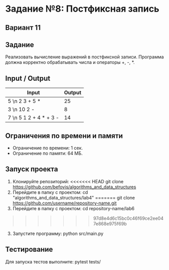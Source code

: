 # Задание №8: Постфиксная запись
## Вариант 11

## Задание
Реализовать вычисление выражений в постфиксной записи. Программа должна корректно обрабатывать числа и операторы +, -, *.

## Input / Output

| Input               | Output |
|----------------------|--------|
| 5 \n 2 3 + 5 *      | 25     |
| 3 \n 10 2 -         | 8      |
| 7 \n 5 1 2 + 4 * + 3 - | 14   |

## Ограничения по времени и памяти

- Ограничение по времени: 1 сек.
- Ограничение по памяти: 64 МБ.

## Запуск проекта

1. Клонируйте репозиторий:
<<<<<<< HEAD
git clone https://github.com/befovis/algorithms_and_data_structures
2. Перейдите в папку с проектом:
cd "algorithms_and_data_structures/lab4"
=======
git clone https://github.com/username/repository-name.git
2. Перейдите в папку с проектом:
cd repository-name/lab6
>>>>>>> 97d8e4d6c15bc0c46f69ce2ee047e868e975f69b
3. Запустите программу:
python src/main.py

## Тестирование
Для запуска тестов выполните:
pytest tests/
